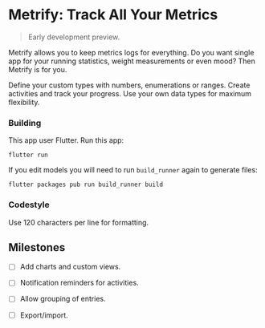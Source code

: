 # Metrify: Track All Your Metrics

> Early development preview.

Metrify allows you to keep metrics logs for everything. Do you want single app for your running statistics, weight measurements or even mood? Then Metrify is for you.

Define your custom types with numbers, enumerations or ranges. Create activities and track your progress. Use your own data types for maximum flexibility.

### Building

This app user Flutter. Run this app:

```shell
flutter run
```

If you edit models you will need to run `build_runner` again to generate files:

```shell
flutter packages pub run build_runner build
```

### Codestyle

Use 120 characters per line for formatting.

## Milestones

- [ ] Add charts and custom views.

- [ ] Notification reminders for activities.

- [ ] Allow grouping of entries.

- [ ] Export/import.
